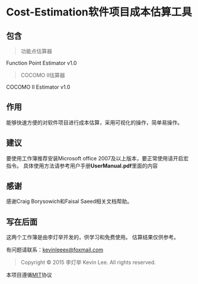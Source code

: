 # Cost-Estimation软件项目成本估算工具

## 包含

> 功能点估算器

Function Point Estimator v1.0

> COCOMO II估算器

COCOMO II Estimator v1.0

## 作用
能够快速方便的对软件项目进行成本估算，采用可视化的操作，简单易操作。

## 建议

要使用工作簿推荐安装Microsoft office 2007及以上版本，要正常使用请开启宏指令。
具体使用方法请参考用户手册**UserManual.pdf**里面的内容

## 感谢

感谢Craig Borysowich和Faisal Saeed相关文档帮助。

## 写在后面

这两个工作簿是由李灯举开发的，供学习和免费使用。
估算结果仅供参考。

有问题请联系：kevinleeex@foxmail.com

> Copyright © 2015 李灯举 Kevin Lee. All rights reserved.

本项目遵循[MIT](LICENSE)协议
